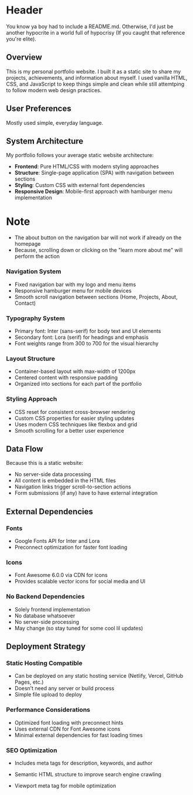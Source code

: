 # Header

You know ya boy had to include a README.md. Otherwise, I'd just be another hypocrite in a world full of hypocrisy
(If you caught that reference you're elite).

## Overview
This is my personal portfolio website. I built it as a static site to share my projects, achievements, and information about myself. I used vanilla HTML, CSS, and JavaScript to keep things simple and clean while still attemtping to follow modern web design practices.

## User Preferences
Mostly used simple, everyday language.

## System Architecture

My portfolio follows your average static website architecture:

- **Frontend**: Pure HTML/CSS with modern styling approaches
- **Structure**: Single-page application (SPA) with navigation between sections
- **Styling**: Custom CSS with external font dependencies
- **Responsive Design**: Mobile-first approach with hamburger menu implementation

# Note
- The about button on the navigation bar will not work if already on the homepage
- Because, scrolling down or clicking on the "learn more about me" will perform the action

### Navigation System
- Fixed navigation bar with my logo and menu items
- Responsive hamburger menu for mobile devices
- Smooth scroll navigation between sections (Home, Projects, About, Contact)

### Typography System
- Primary font: Inter (sans-serif) for body text and UI elements
- Secondary font: Lora (serif) for headings and emphasis
- Font weights range from 300 to 700 for the visual hierarchy

### Layout Structure
- Container-based layout with max-width of 1200px
- Centered content with responsive padding
- Organized into sections for each part of the portfolio

### Styling Approach
- CSS reset for consistent cross-browser rendering
- Custom CSS properties for easier styling updates
- Uses modern CSS techniques like flexbox and grid
- Smooth scrolling for a better user experience

## Data Flow
Because this is a static website:
- No server-side data processing
- All content is embedded in the HTML files
- Navigation links trigger scroll-to-section actions
- Form submissions (if any) have to have external integration

## External Dependencies

### Fonts
- Google Fonts API for Inter and Lora
- Preconnect optimization for faster font loading

### Icons
- Font Awesome 6.0.0 via CDN for icons
- Provides scalable vector icons for social media and UI

### No Backend Dependencies
- Solely frontend implementation
- No database whatsoever
- No server-side processing
- May change (so stay tuned for some cool lil updates)

## Deployment Strategy

### Static Hosting Compatible
- Can be deployed on any static hosting service (Netlify, Vercel, GitHub Pages, etc.)
- Doesn’t need any server or build process
- Simple file upload to deploy

### Performance Considerations
- Optimized font loading with preconnect hints
- Uses external CDN for Font Awesome icons
- Minimal external dependencies for fast loading times

### SEO Optimization
- Includes meta tags for description, keywords, and author
- Semantic HTML structure to improve search engine crawling

- Viewport meta tag for mobile optimization
